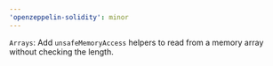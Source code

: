 ```yaml
---
'openzeppelin-solidity': minor
---
```


`Arrays`: Add `unsafeMemoryAccess` helpers to read from a memory array without checking the length.
